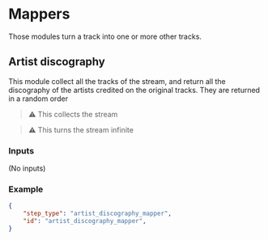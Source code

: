 # Mappers

Those modules turn a track into one or more other tracks.

## Artist discography

This module collect all the tracks of the stream, and return all the discography of the artists credited on the original tracks.
They are returned in a random order

> ⚠️ This collects the stream

> ⚠️ This turns the stream infinite

### Inputs

(No inputs)

### Example

```json
{
    "step_type": "artist_discography_mapper",
    "id": "artist_discography_mapper",
}
```